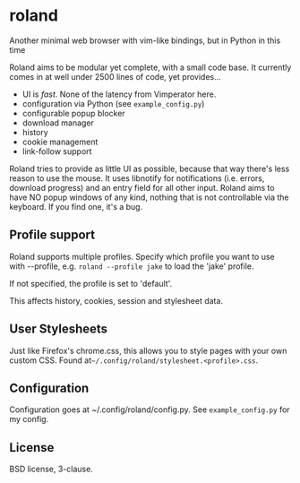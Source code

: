 roland
======

Another minimal web browser with vim-like bindings, but in Python in this time

Roland aims to be modular yet complete, with a small code base. It currently
comes in at well under 2500 lines of code, yet provides...

 - UI is *fast*. None of the latency from Vimperator here.
 - configuration via Python (see `example_config.py`)
 - configurable popup blocker
 - download manager
 - history
 - cookie management
 - link-follow support

Roland tries to provide as little UI as possible, because that way there's less
reason to use the mouse. It uses libnotify for notifications (i.e. errors,
download progress) and an entry field for all other input. Roland aims to have
NO popup windows of any kind, nothing that is not controllable via the
keyboard. If you find one, it's a bug.

Profile support
---------------

Roland supports multiple profiles. Specify which profile you want to use with
--profile, e.g. `roland --profile jake` to load the 'jake' profile.

If not specified, the profile is set to 'default'.

This affects history, cookies, session and stylesheet data.


User Stylesheets
----------------

Just like Firefox's chrome.css, this allows you to style pages with your own
custom CSS. Found at`~/.config/roland/stylesheet.<profile>.css`.


Configuration
-------------

Configuration goes at ~/.config/roland/config.py. See `example_config.py` for
my config.

License
-------

BSD license, 3-clause.
